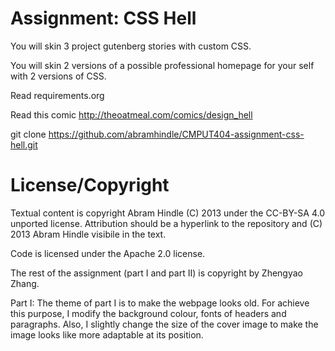 Assignment: CSS Hell
====================

You will skin 3 project gutenberg stories with custom CSS.

You will skin 2 versions of a possible professional homepage for your
self with 2 versions of CSS.

Read requirements.org

Read this comic http://theoatmeal.com/comics/design_hell

git clone https://github.com/abramhindle/CMPUT404-assignment-css-hell.git

License/Copyright
=================

Textual content is copyright Abram Hindle (C) 2013 under the CC-BY-SA
4.0 unported license. Attribution should be a hyperlink to the
repository and (C) 2013 Abram Hindle visibile in the text.

Code is licensed under the Apache 2.0 license.

The rest of the assignment (part I and part II) is copyright by Zhengyao Zhang.

Part I: The theme of part I is to make the webpage looks old. For achieve this purpose, I modify the background colour, fonts of headers and paragraphs. Also, I slightly change the size of the cover image to make the image looks like more adaptable at its position. 
